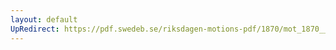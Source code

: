 ```yaml
---
layout: default
UpRedirect: https://pdf.swedeb.se/riksdagen-motions-pdf/1870/mot_1870__fk__00001/mot_1870__fk__00001_002.pdf
---
```

